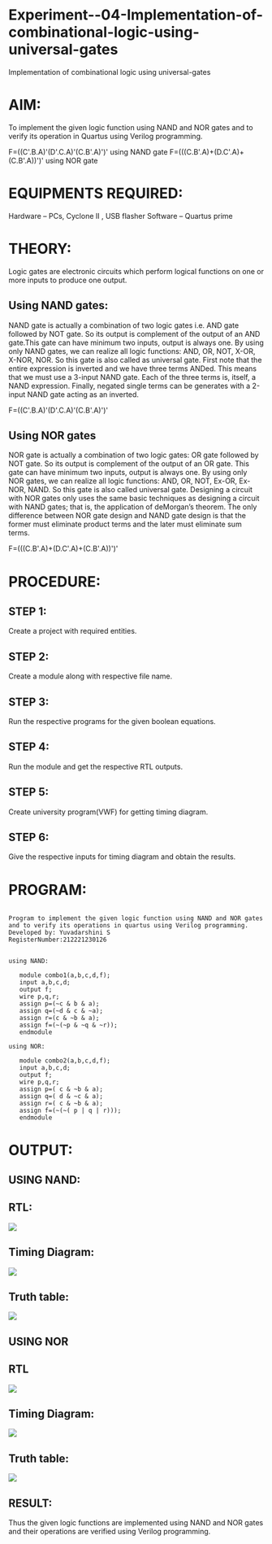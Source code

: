 # Experiment--04-Implementation-of-combinational-logic-using-universal-gates
Implementation of combinational logic using universal-gates
 
# AIM:
To implement the given logic function using NAND and NOR gates and to verify its operation in Quartus using Verilog programming.

F=((C'.B.A)'(D'.C.A)'(C.B'.A)')' using NAND gate
F=(((C.B'.A)+(D.C'.A)+(C.B'.A))')' using NOR gate

# EQUIPMENTS REQUIRED:
Hardware – PCs, Cyclone II , USB flasher
Software – Quartus prime


# THEORY:
Logic gates are electronic circuits which perform logical functions on one or more inputs to produce one output. 

## Using NAND gates:
NAND gate is actually a combination of two logic gates i.e. AND gate followed by NOT gate. So its output is complement of the output of an AND gate.This gate can have minimum two inputs, output is always one. By using only NAND gates, we can realize all logic functions: AND, OR, NOT, X-OR, X-NOR, NOR. So this gate is also called as universal gate. First note that the entire expression is inverted and we have three terms ANDed. This means that we must use a 3-input NAND gate. Each of the three terms is, itself, a NAND expression. Finally, negated single terms can be generates with a 2-input NAND gate acting as an inverted.

F=((C'.B.A)'(D'.C.A)'(C.B'.A)')'

## Using NOR gates
NOR gate is actually a combination of two logic gates: OR gate followed by NOT gate. So its output is complement of the output of an OR gate. This gate can have minimum two inputs, output is always one. By using only NOR gates, we can realize all logic functions: AND, OR, NOT, Ex-OR, Ex-NOR, NAND. So this gate is also called universal gate. Designing a circuit with NOR gates only uses the same basic techniques as designing a circuit with NAND gates; that is, the application of deMorgan’s theorem. The only difference between NOR gate design and NAND gate design is that the former must eliminate product terms and the later must eliminate sum terms.

F=(((C.B'.A)+(D.C'.A)+(C.B'.A))')'

# PROCEDURE:
## STEP 1:
Create a project with required entities.
## STEP 2:
Create a module along with respective file name.
## STEP 3:
Run the respective programs for the given boolean equations.
## STEP 4:
Run the module and get the respective RTL outputs.
## STEP 5:
Create university program(VWF) for getting timing diagram.
## STEP 6:
Give the respective inputs for timing diagram and obtain the results.

# PROGRAM:
```

Program to implement the given logic function using NAND and NOR gates and to verify its operations in quartus using Verilog programming.
Developed by: Yuvadarshini S
RegisterNumber:212221230126 


using NAND:

   module combo1(a,b,c,d,f);
   input a,b,c,d;
   output f;
   wire p,q,r;
   assign p=(~c & b & a);
   assign q=(~d & c & ~a);
   assign r=(c & ~b & a);
   assign f=(~(~p & ~q & ~r));
   endmodule
   
using NOR:

   module combo2(a,b,c,d,f);
   input a,b,c,d;
   output f;
   wire p,q,r;
   assign p=( c & ~b & a);
   assign q=( d & ~c & a);
   assign r=( c & ~b & a);
   assign f=(~(~( p | q | r)));
   endmodule
```

# OUTPUT:
## USING NAND:
## RTL:
![](1.jpg)
## Timing Diagram:
![](2.jpg)
## Truth table:
![](3.jpg)
## USING NOR
## RTL
![](4.jpg)
## Timing Diagram:
![](5.jpg)
## Truth table:
![](6.jpg)

## RESULT:
Thus the given logic functions are implemented using NAND and NOR gates and their operations are verified using Verilog programming.
